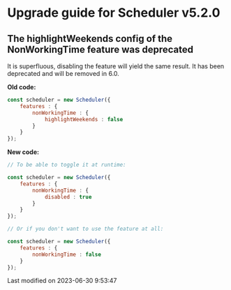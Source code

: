 # Upgrade guide for Scheduler v5.2.0

## The highlightWeekends config of the NonWorkingTime feature was deprecated

It is superfluous, disabling the feature will yield the same result. It has been deprecated and will be removed in 6.0.

**Old code:**
```javascript
const scheduler = new Scheduler({
    features : {
        nonWorkingTime : {
            highlightWeekends : false
        }
    }
});
```

**New code:**
```javascript
// To be able to toggle it at runtime:

const scheduler = new Scheduler({
    features : {
        nonWorkingTime : {
            disabled : true
        }
    }
});

// Or if you don't want to use the feature at all:

const scheduler = new Scheduler({
    features : {
        nonWorkingTime : false
    }
});
```


<p class="last-modified">Last modified on 2023-06-30 9:53:47</p>